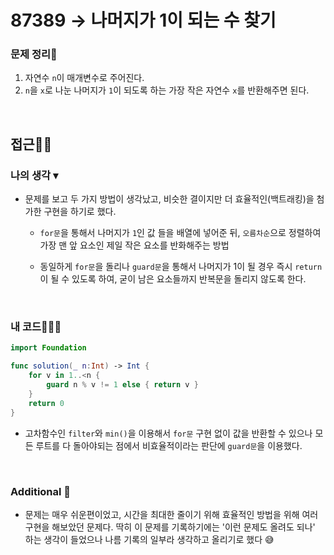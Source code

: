 # 87389 → 나머지가 1이 되는 수 찾기
### 문제 정리📝
1. 자연수 `n`이 매개변수로 주어진다.
2. `n`을 `x`로 나눈 나머지가 `1`이 되도록 하는 가장 작은 자연수 `x`를 반환해주면 된다.

</br>

## 접근🚶🏻
### 나의 생각 ▾
* 문제를 보고 두 가지 방법이 생각났고, 비슷한 결이지만 더 효율적인(백트래킹)을 첨가한 구현을 하기로 했다.
    * `for문`을 통해서 나머지가 `1`인 값 들을 배열에 넣어준 뒤, `오름차순`으로 정렬하여 가장 맨 앞 요소인 제일 작은 요소를 반화해주는 방법

    * 동일하게 `for문`을 돌리나 `guard문`을 통해서 나머지가 1이 될 경우 즉시 `return`이 될 수 있도록 하여, 굳이 남은 요소들까지 반복문을 돌리지 않도록 한다.


</br>

### 내 코드👨🏻‍💻
```swift
import Foundation

func solution(_ n:Int) -> Int {
    for v in 1..<n {
        guard n % v != 1 else { return v }
    }
    return 0
}
```

- 고차함수인 `filter`와 `min()`을 이용해서 `for문` 구현 없이 값을 반환할 수 있으나 모든 루트를 다 돌아야되는 점에서 비효율적이라는 판단에 `guard문`을 이용했다.

</br>

### Additional 📂
- 문제는 매우 쉬운편이었고, 시간을 최대한 줄이기 위해 효율적인 방법을 위해 여러 구현을 해보았던 문제다. 딱히 이 문제를 기록하기에는 '이런 문제도 올려도 되나' 하는 생각이 들었으나 나름 기록의 일부라 생각하고 올리기로 했다 😅